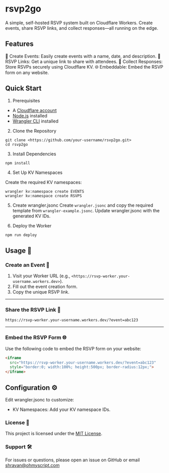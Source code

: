 # rsvp2go

A simple, self-hosted RSVP system built on Cloudflare Workers. Create events, share RSVP links, and collect responses—all running on the edge.

## Features

🎉 Create Events: Easily create events with a name, date, and description.
📨 RSVP Links: Get a unique link to share with attendees.
📝 Collect Responses: Store RSVPs securely using Cloudflare KV.
🌐 Embeddable: Embed the RSVP form on any website.

## Quick Start

1. Prerequisites

- A [Cloudflare account](https://dash.cloudflare.com/sign-up)
- [Node.js](https://nodejs.org/en) installed
- [Wrangler CLI](https://developers.cloudflare.com/workers/wrangler/install-and-update/) installed

2. Clone the Repository

```
git clone <https://github.com/your-username/rsvp2go.git>
cd rsvp2go
```

3. Install Dependencies

```
npm install
```

4. Set Up KV Namespaces

Create the required KV namespaces:

```
wrangler kv:namespace create EVENTS
wrangler kv:namespace create RSVPS
```

5. Create wrangler.jsonc
Create `wrangler.jsonc` and copy the required template from `wrangler-example.jsonc`. Update wrangler.jsonc with the generated KV IDs.

6. Deploy the Worker

```sh
npm run deploy
```

## Usage 🚀

### Create an Event 🎉

1. Visit your Worker URL (e.g., `<https://rsvp-worker.your-username.workers.dev>`).
2. Fill out the event creation form.
3. Copy the unique RSVP link.

---

### Share the RSVP Link 📨

```url
https://rsvp-worker.your-username.workers.dev/?event=abc123
```

---

### Embed the RSVP Form 🌐

Use the following code to embed the RSVP form on your website:

```html
<iframe
  src="https://rsvp-worker.your-username.workers.dev/?event=abc123"
  style="border:0; width:100%; height:500px; border-radius:12px;">
</iframe>
```

## Configuration ⚙️

Edit wrangler.jsonc to customize:

- KV Namespaces: Add your KV namespace IDs.

### License 📄

This project is licensed under the [MIT License](./LICENSE).

### Support 🛠️

For issues or questions, please open an issue on GitHub or email <shravan@ohmyscript.com>
